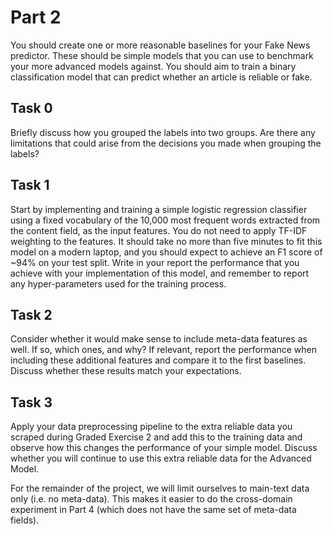 # Part 2
You should create one or more reasonable baselines for your Fake News predictor. These should be simple models that you can use to benchmark your more advanced models against. You should aim to train a binary classification model that can predict whether an article is reliable or fake.

## Task 0
Briefly discuss how you grouped the labels into two groups. Are there any limitations that could arise from the decisions you made when grouping the labels?

## Task 1 
Start by implementing and training a simple logistic regression classifier using a fixed vocabulary of the 10,000 most frequent words extracted from the content field, as the input features. You do not need to apply TF-IDF weighting to the features. It should take no more than five minutes to fit this model on a modern laptop, and you should expect to achieve an F1 score of ~94% on your test split. Write in your report the performance that you achieve with your implementation of this model, and remember to report any hyper-parameters used for the training process.

## Task 2 
Consider whether it would make sense to include meta-data features as well. If so, which ones, and why? If relevant, report the performance when including these additional features and compare it to the first baselines. Discuss whether these results match your expectations.

## Task 3 
Apply your data preprocessing pipeline to the extra reliable data you scraped during Graded Exercise 2 and add this to the training data and observe how this changes the performance of your simple model. Discuss whether you will continue to use this extra reliable data for the Advanced Model.

For the remainder of the project, we will limit ourselves to main-text data only (i.e. no meta-data). This makes it easier to do the cross-domain experiment in Part 4 (which does not have the same set of meta-data fields).
